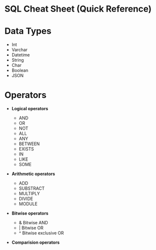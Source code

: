 # SQL Cheat Sheet (Quick Reference)

# Data Types
- Int
- Varchar
- Datetime
- String
- Char 
- Boolean
- JSON


# Operators
- **Logical operators**
  - AND
  - OR
  - NOT
  - ALL
  - ANY
  - BETWEEN
  - EXISTS
  - IN
  - LIKE
  - SOME

    
- **Arithmetic operators**
  - ADD
  - SUBSTRACT
  - MULTIPLY
  - DIVIDE
  - MODULE

 - **Bitwise operators**
   - & Bitwise AND
   - | Bitwise OR
   - ^ Bitwise exclusive OR


- **Comparision operators**
    

 
